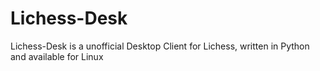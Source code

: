 # Lichess-Desk
Lichess-Desk is a unofficial Desktop Client for Lichess, written in Python and available for Linux
